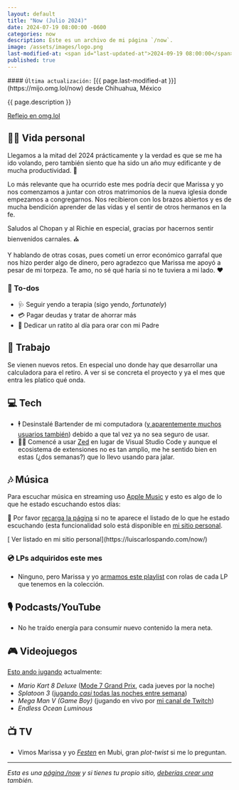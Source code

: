 ```yaml
---
layout: default
title: "Now (Julio 2024)"
date: 2024-07-19 08:00:00 -0600
categories: now
description: Este es un archivo de mi página `/now`.
image: /assets/images/logo.png
last-modified-at: <span id="last-updated-at">2024-09-19 08:00:00</span>
published: true
---
```


<div class="card last-updated my-3 text-center">
<div class="card-body rounded">
#### <code>Última actualización:</code> [{{ page.last-modified-at }}](https://mijo.omg.lol/now) desde Chihuahua, México
</div>
</div>

<p class="text-center">{{ page.description }}</p>

<p class="text-center">
<a class="btn btn-primary btn-sm" href="https://mijo.omg.lol/now">
<i class="fa-solid fa-heart"></i> Reflejo en omg.lol
</a>
</p>

## 👦🏻 Vida personal
Llegamos a la mitad del 2024 prácticamente y la verdad es que se me ha ido volando, pero también siento que ha sido un año muy edificante y de mucha productividad. 🙏

Lo más relevante que ha ocurrido este mes podría decir que Marissa y yo nos comenzamos a juntar con otros matrimonios de la nueva iglesia donde empezamos a congregarnos. Nos recibieron con los brazos abiertos y es de mucha bendición aprender de las vidas y el sentir de otros hermanos en la fe.

Saludos al Chopan y al Richie en especial, gracias por hacernos sentir bienvenidos carnales. ⛪

Y hablando de otras cosas, pues cometí un error económico garrafal que nos hizo perder algo de dinero, pero agradezco que Marissa me apoyó a pesar de mi torpeza. Te amo, no sé qué haría si no te tuviera a mi lado. ❤️

### 📝 To-dos
- 🩺 Seguir yendo a terapia (sigo yendo, *fortunately*)
- 💳 Pagar deudas y tratar de ahorrar más
- 🙏 Dedicar un ratito al día para orar con mi Padre

## 💼 Trabajo
Se vienen nuevos retos. En especial uno donde hay que desarrollar una calculadora para el retiro. A ver si se concreta el proyecto y ya el mes que entra les platico qué onda.

## 💻 Tech
- 🕴️ Desinstalé Bartender de mi computadora ([y aparentemente muchos usuarios también](https://www.reddit.com/r/macapps/comments/1d7zjv8/bartender_5_not_safe_anymore_warning_from/)) debido a que tal vez ya no sea seguro de usar.
- 🧑‍💻 Comencé a usar [Zed](https://zed.dev/) en lugar de Visual Studio Code y aunque el ecosistema de extensiones no es tan amplio, me he sentido bien en estas (¿dos semanas?) que lo llevo usando para jalar.

## 🎶 Música
Para escuchar música en streaming uso [Apple Music](https://music.apple.com/profile/luiscarlospando) y esto es algo de lo que he estado escuchando estos días:

<ul id="lastfm-top-artists"></ul>

🔄 Por favor <a href="javascript:void(0)" onclick="location.reload(); return false;">recarga la página</a> si no te aparece el listado de lo que he estado escuchando (esta funcionalidad solo está disponible en [mi sitio personal](https://luiscarlospando.com/now/).

<span class="omg-lol-now-page-element">
[<i class="fa-solid fa-up-right-from-square"></i> Ver listado en mi sitio personal](https://luiscarlospando.com/now/)
</span>

### 💿 LPs adquiridos este mes
- Ninguno, pero Marissa y yo [armamos este playlist](https://music.apple.com/mx/playlist/vinyl-collection/pl.u-xxdIJldoDD?l=en-GB) con rolas de cada LP que tenemos en la colección.

## 🎙 Podcasts/YouTube
- No he traído energía para consumir nuevo contenido la mera neta.

## 🎮 Videojuegos
[Esto ando jugando](https://luiscarlospando.com/games) actualmente:

- *Mario Kart 8 Deluxe* ([Mode 7 Grand Prix](https://luiscarlospando.com/games/mario-kart/), cada jueves por la noche)
- *Splatoon 3* ([jugando *casi* todas las noches entre semana](https://luiscarlospando.com/games/splatoon/))
- *Mega Man V (Game Boy)* (jugando en vivo por [mi canal de Twitch](https://www.twitch.tv/itsmemijo))
- *Endless Ocean Luminous*

## 📺 TV
- Vimos Marissa y yo *[Festen](https://mubi.com/en/mx/films/the-celebration)* en Mubi, gran *plot-twist* si me lo preguntan.

---

*Esta es una [página /now](https://nownownow.com/about) y si tienes tu propio sitio, [deberías crear una](https://nownownow.com/about) también.*

